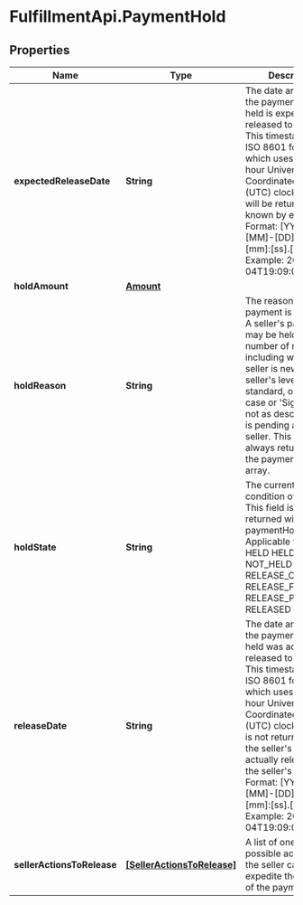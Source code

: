 # FulfillmentApi.PaymentHold

## Properties
Name | Type | Description | Notes
------------ | ------------- | ------------- | -------------
**expectedReleaseDate** | **String** | The date and time that the payment being held is expected to be released to the seller. This timestamp is in ISO 8601 format, which uses the 24-hour Universal Coordinated Time (UTC) clock. This field will be returned if known by eBay. Format: [YYYY]-[MM]-[DD]T[hh]:[mm]:[ss].[sss]Z Example: 2015-08-04T19:09:02.768Z | [optional] 
**holdAmount** | [**Amount**](Amount.md) |  | [optional] 
**holdReason** | **String** | The reason that the payment is being held. A seller&#x27;s payment may be held for a number of reasons, including when the seller is new, the seller&#x27;s level is below standard, or if a return case or &#x27;Significantly not as described&#x27; case is pending against the seller. This field is always returned with the paymentHolds array. | [optional] 
**holdState** | **String** | The current stage or condition of the hold. This field is always returned with the paymentHolds array. Applicable values: HELD HELD_PENDING NOT_HELD RELEASE_CONFIRMED RELEASE_FAILED RELEASE_PENDING RELEASED | [optional] 
**releaseDate** | **String** | The date and time that the payment being held was actually released to the seller. This timestamp is in ISO 8601 format, which uses the 24-hour Universal Coordinated Time (UTC) clock. This field is not returned until the seller&#x27;s payment is actually released into the seller&#x27;s account. Format: [YYYY]-[MM]-[DD]T[hh]:[mm]:[ss].[sss]Z Example: 2015-08-04T19:09:02.768Z | [optional] 
**sellerActionsToRelease** | [**[SellerActionsToRelease]**](SellerActionsToRelease.md) | A list of one or more possible actions that the seller can take to expedite the release of the payment hold. | [optional] 
